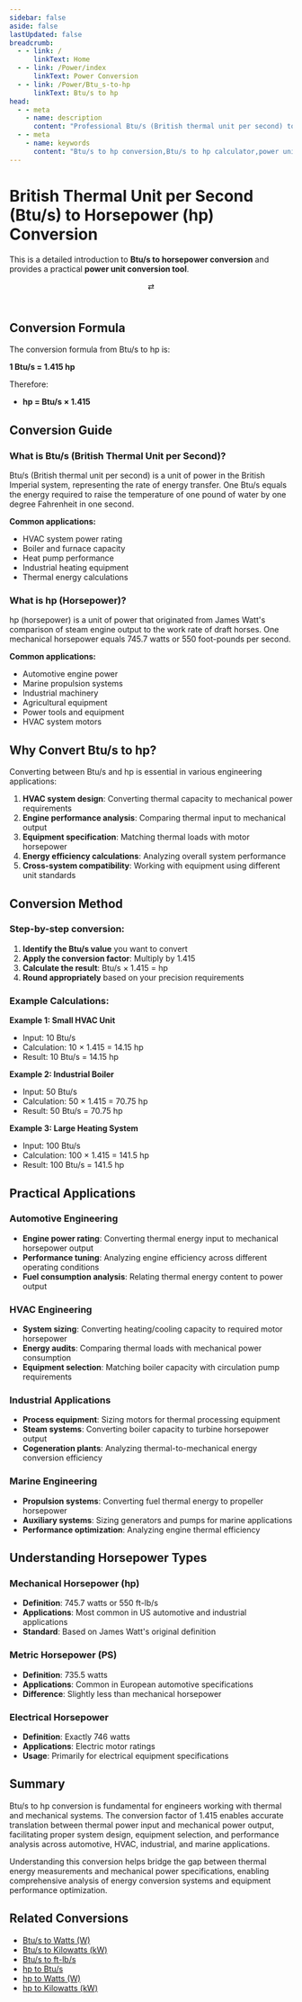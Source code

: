 ```yaml
---
sidebar: false
aside: false
lastUpdated: false
breadcrumb:
  - - link: /
      linkText: Home
  - - link: /Power/index
      linkText: Power Conversion
  - - link: /Power/Btu_s-to-hp
      linkText: Btu/s to hp
head:
  - - meta
    - name: description
      content: "Professional Btu/s (British thermal unit per second) to hp (horsepower) power unit conversion tool. Provides precise horsepower conversion formulas and calculation methods. Suitable for automotive engines, marine propulsion, industrial equipment, HVAC systems, and other fields requiring US customary horsepower unit system conversions."
  - - meta
    - name: keywords
      content: "Btu/s to hp conversion,Btu/s to hp calculator,power unit conversion formula,power unit conversion tool,HVAC and automotive engineering power units,horsepower conversion,what is hp unit,what does hp mean,horsepower to kilowatt conversion,how many kilowatts in one horsepower,horsepower unit,power and horsepower conversion formula,horsepower,hp to kw,automotive engine horsepower,marine propulsion horsepower,industrial equipment horsepower,HVAC horsepower,engine power calculation,horsepower measurement,mechanical horsepower,hydraulic horsepower,electric horsepower,horsepower output,engine performance,powertrain horsepower,mechanical power horsepower,engineering horsepower calculation,horsepower power comparison,US customary horsepower units"
---
```

# British Thermal Unit per Second (Btu/s) to Horsepower (hp) Conversion

This is a detailed introduction to **Btu/s to horsepower conversion** and provides a practical **power unit conversion tool**.

<script setup>
import { onMounted,reactive,inject ,ref  } from 'vue'
import { NButton,NForm ,NFormItem,NInput,NInputNumber,NSelect,NCard,useMessage ,NGrid ,NGi } from 'naive-ui'
import { defineClientComponent } from 'vitepress'
import { Power } from '../files';
const seoKey = [
  'Btu/s to hp conversion',
  'Btu/s to hp calculator',
  'power unit conversion formula',
  'power unit conversion tool',
  'horsepower conversion calculator',
  'what is hp unit',
  'horsepower conversion',
  'automotive engine power',
  'engine horsepower calculation',
  'automotive power performance',
  'engine power conversion',
  'vehicle power parameters',
  'industrial equipment horsepower',
  'mechanical equipment power',
  'pump equipment power',
  'compressor power',
  'motor power conversion',
  'industrial horsepower calculation',
  'equipment selection power',
  'mechanical power units',
  'power equipment parameters',
  'HVAC horsepower',
  'marine propulsion power',
  'agricultural machinery power',
  'construction equipment power',
  'power tool specifications',
  'engine performance metrics',
  'mechanical system power',
  'horsepower measurement'
]

const message = useMessage()
const formValue = reactive({
  inputValue: 1,
  outputValue: 1.415,
  inputUnit: 'Btu/s',
  outputUnit: 'hp'
})

const handleConvert = () => {
  if (formValue.inputValue === null || formValue.inputValue === undefined) {
    message.warning('Please enter a valid number')
    return
  }
  
  // Conversion formula: 1 Btu/s = 1.415 hp
  formValue.outputValue = Number((formValue.inputValue * 1.415).toFixed(6))
}

const handleSwap = () => {
  const tempValue = formValue.inputValue
  const tempUnit = formValue.inputUnit
  
  formValue.inputValue = formValue.outputValue
  formValue.inputUnit = formValue.outputUnit
  formValue.outputValue = tempValue
  formValue.outputUnit = tempUnit
  
  handleConvert()
}

onMounted(() => {
  handleConvert()
})
</script>

<n-card title="Btu/s to hp Converter" style="margin: 20px 0;">
  <n-form>
    <n-grid :cols="24" :gutter="12">
      <n-gi :span="11">
        <n-form-item label="Input Value">
          <n-input-number 
            v-model:value="formValue.inputValue" 
            :precision="6"
            placeholder="Enter Btu/s value"
            style="width: 100%"
            @input="handleConvert"
          />
        </n-form-item>
      </n-gi>
      <n-gi :span="2" style="display: flex; align-items: end; justify-content: center;">
        <n-button @click="handleSwap" style="margin-bottom: 24px;">⇄</n-button>
      </n-gi>
      <n-gi :span="11">
        <n-form-item label="Result">
          <n-input-number 
            v-model:value="formValue.outputValue" 
            :precision="6"
            placeholder="hp result"
            style="width: 100%"
            readonly
          />
        </n-form-item>
      </n-gi>
    </n-grid>
    <n-grid :cols="24" :gutter="12" style="margin-top: 12px;">
      <n-gi :span="11">
        <n-form-item label="Input Unit">
          <n-input v-model:value="formValue.inputUnit" readonly />
        </n-form-item>
      </n-gi>
      <n-gi :span="2"></n-gi>
      <n-gi :span="11">
        <n-form-item label="Output Unit">
          <n-input v-model:value="formValue.outputUnit" readonly />
        </n-form-item>
      </n-gi>
    </n-grid>
  </n-form>
</n-card>

## Conversion Formula

The conversion formula from Btu/s to hp is:

**1 Btu/s = 1.415 hp**

Therefore:
- **hp = Btu/s × 1.415**

## Conversion Guide

### What is Btu/s (British Thermal Unit per Second)?

Btu/s (British thermal unit per second) is a unit of power in the British Imperial system, representing the rate of energy transfer. One Btu/s equals the energy required to raise the temperature of one pound of water by one degree Fahrenheit in one second.

**Common applications:**
- HVAC system power rating
- Boiler and furnace capacity
- Heat pump performance
- Industrial heating equipment
- Thermal energy calculations

### What is hp (Horsepower)?

hp (horsepower) is a unit of power that originated from James Watt's comparison of steam engine output to the work rate of draft horses. One mechanical horsepower equals 745.7 watts or 550 foot-pounds per second.

**Common applications:**
- Automotive engine power
- Marine propulsion systems
- Industrial machinery
- Agricultural equipment
- Power tools and equipment
- HVAC system motors

## Why Convert Btu/s to hp?

Converting between Btu/s and hp is essential in various engineering applications:

1. **HVAC system design**: Converting thermal capacity to mechanical power requirements
2. **Engine performance analysis**: Comparing thermal input to mechanical output
3. **Equipment specification**: Matching thermal loads with motor horsepower
4. **Energy efficiency calculations**: Analyzing overall system performance
5. **Cross-system compatibility**: Working with equipment using different unit standards

## Conversion Method

### Step-by-step conversion:

1. **Identify the Btu/s value** you want to convert
2. **Apply the conversion factor**: Multiply by 1.415
3. **Calculate the result**: Btu/s × 1.415 = hp
4. **Round appropriately** based on your precision requirements

### Example Calculations:

**Example 1: Small HVAC Unit**
- Input: 10 Btu/s
- Calculation: 10 × 1.415 = 14.15 hp
- Result: 10 Btu/s = 14.15 hp

**Example 2: Industrial Boiler**
- Input: 50 Btu/s
- Calculation: 50 × 1.415 = 70.75 hp
- Result: 50 Btu/s = 70.75 hp

**Example 3: Large Heating System**
- Input: 100 Btu/s
- Calculation: 100 × 1.415 = 141.5 hp
- Result: 100 Btu/s = 141.5 hp

## Practical Applications

### Automotive Engineering
- **Engine power rating**: Converting thermal energy input to mechanical horsepower output
- **Performance tuning**: Analyzing engine efficiency across different operating conditions
- **Fuel consumption analysis**: Relating thermal energy content to power output

### HVAC Engineering
- **System sizing**: Converting heating/cooling capacity to required motor horsepower
- **Energy audits**: Comparing thermal loads with mechanical power consumption
- **Equipment selection**: Matching boiler capacity with circulation pump requirements

### Industrial Applications
- **Process equipment**: Sizing motors for thermal processing equipment
- **Steam systems**: Converting boiler capacity to turbine horsepower output
- **Cogeneration plants**: Analyzing thermal-to-mechanical energy conversion efficiency

### Marine Engineering
- **Propulsion systems**: Converting fuel thermal energy to propeller horsepower
- **Auxiliary systems**: Sizing generators and pumps for marine applications
- **Performance optimization**: Analyzing engine thermal efficiency

## Understanding Horsepower Types

### Mechanical Horsepower (hp)
- **Definition**: 745.7 watts or 550 ft-lb/s
- **Applications**: Most common in US automotive and industrial applications
- **Standard**: Based on James Watt's original definition

### Metric Horsepower (PS)
- **Definition**: 735.5 watts
- **Applications**: Common in European automotive specifications
- **Difference**: Slightly less than mechanical horsepower

### Electrical Horsepower
- **Definition**: Exactly 746 watts
- **Applications**: Electric motor ratings
- **Usage**: Primarily for electrical equipment specifications

## Summary

Btu/s to hp conversion is fundamental for engineers working with thermal and mechanical systems. The conversion factor of 1.415 enables accurate translation between thermal power input and mechanical power output, facilitating proper system design, equipment selection, and performance analysis across automotive, HVAC, industrial, and marine applications.

Understanding this conversion helps bridge the gap between thermal energy measurements and mechanical power specifications, enabling comprehensive analysis of energy conversion systems and equipment performance optimization.

## Related Conversions

- [Btu/s to Watts (W)](/Power/Btu_s-to-W)
- [Btu/s to Kilowatts (kW)](/Power/Btu_s-to-kW)
- [Btu/s to ft-lb/s](/Power/Btu_s-to-ft-lb_s)
- [hp to Btu/s](/Power/hp-to-Btu_s)
- [hp to Watts (W)](/Power/hp-to-W)
- [hp to Kilowatts (kW)](/Power/hp-to-kW)